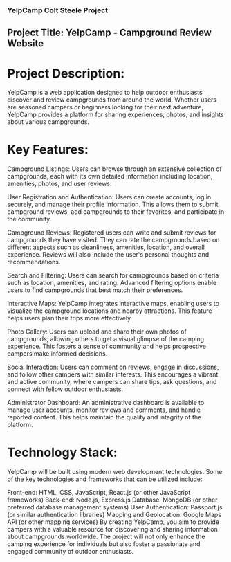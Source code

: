 ### YelpCamp Colt Steele Project

## Project Title: YelpCamp - Campground Review Website

# Project Description:
YelpCamp is a web application designed to help outdoor enthusiasts discover and review campgrounds from around the world. Whether users are seasoned campers or beginners looking for their next adventure, YelpCamp provides a platform for sharing experiences, photos, and insights about various campgrounds.

# Key Features:

Campground Listings: Users can browse through an extensive collection of campgrounds, each with its own detailed information including location, amenities, photos, and user reviews.

User Registration and Authentication: Users can create accounts, log in securely, and manage their profile information. This allows them to submit campground reviews, add campgrounds to their favorites, and participate in the community.

Campground Reviews: Registered users can write and submit reviews for campgrounds they have visited. They can rate the campgrounds based on different aspects such as cleanliness, amenities, location, and overall experience. Reviews will also include the user's personal thoughts and recommendations.

Search and Filtering: Users can search for campgrounds based on criteria such as location, amenities, and rating. Advanced filtering options enable users to find campgrounds that best match their preferences.

Interactive Maps: YelpCamp integrates interactive maps, enabling users to visualize the campground locations and nearby attractions. This feature helps users plan their trips more effectively.

Photo Gallery: Users can upload and share their own photos of campgrounds, allowing others to get a visual glimpse of the camping experience. This fosters a sense of community and helps prospective campers make informed decisions.

Social Interaction: Users can comment on reviews, engage in discussions, and follow other campers with similar interests. This encourages a vibrant and active community, where campers can share tips, ask questions, and connect with fellow outdoor enthusiasts.

Administrator Dashboard: An administrative dashboard is available to manage user accounts, monitor reviews and comments, and handle reported content. This helps maintain the quality and integrity of the platform.

# Technology Stack:

YelpCamp will be built using modern web development technologies. Some of the key technologies and frameworks that can be utilized include:

Front-end: HTML, CSS, JavaScript, React.js (or other JavaScript frameworks)
Back-end: Node.js, Express.js
Database: MongoDB (or other preferred database management systems)
User Authentication: Passport.js (or similar authentication libraries)
Mapping and Geolocation: Google Maps API (or other mapping services)
By creating YelpCamp, you aim to provide campers with a valuable resource for discovering and sharing information about campgrounds worldwide. The project will not only enhance the camping experience for individuals but also foster a passionate and engaged community of outdoor enthusiasts.
